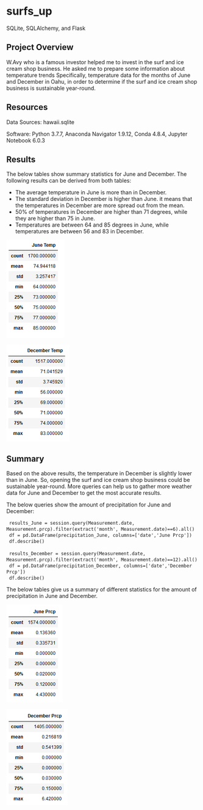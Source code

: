 # surfs_up
SQLite, SQLAlchemy, and Flask

## Project Overview

W.Avy who is a famous investor helped me to invest in the surf and ice cream shop business. He asked me to prepare some information about temperature trends Specifically, temperature data for the months of June and December in Oahu, in order to determine if the surf and ice cream shop business is sustainable year-round.

## Resources

Data Sources: hawaii.sqlite

Software: Python 3.7.7, Anaconda Navigator 1.9.12, Conda 4.8.4, Jupyter Notebook 6.0.3

## Results

The below tables show summary statistics for June and December. The following results can be derived from both tables:

 - The average temperature in June is more than in December. 
 - The standard deviation in December is higher than June. it means that the temperatures in December are more spread out from the mean.
 - 50% of temperatures in December are higher than 71 degrees, while they are higher than 75 in June.
 - Temperatures are between 64 and 85 degrees in June, while temperatures are between 56 and 83 in December.

![](https://github.com/Nazanin-hub/surfs_up/blob/main/June_Temp.png)

![](https://github.com/Nazanin-hub/surfs_up/blob/main/Dec_Temp.png)

## Summary

Based on the above results, the temperature in December is slightly lower than in June. So, opening the surf and ice cream shop business could be sustainable year-round. More queries can help us to gather more weather data for June and December to get the most accurate results.

The below queries show the amount of precipitation for June and December:

     results_June = session.query(Measurement.date, Measurement.prcp).filter(extract('month', Measurement.date)==6).all()
     df = pd.DataFrame(precipitation_June, columns=['date','June Prcp'])
     df.describe()
     
     results_December = session.query(Measurement.date, Measurement.prcp).filter(extract('month', Measurement.date)==12).all()
     df = pd.DataFrame(precipitation_December, columns=['date','December Prcp'])
     df.describe()
     
The below tables give us a summary of different statistics for the amount of precipitation in June and December.

![](https://github.com/Nazanin-hub/surfs_up/blob/main/June_Prcp.png)

![](https://github.com/Nazanin-hub/surfs_up/blob/main/Dec_Prcp.png)
